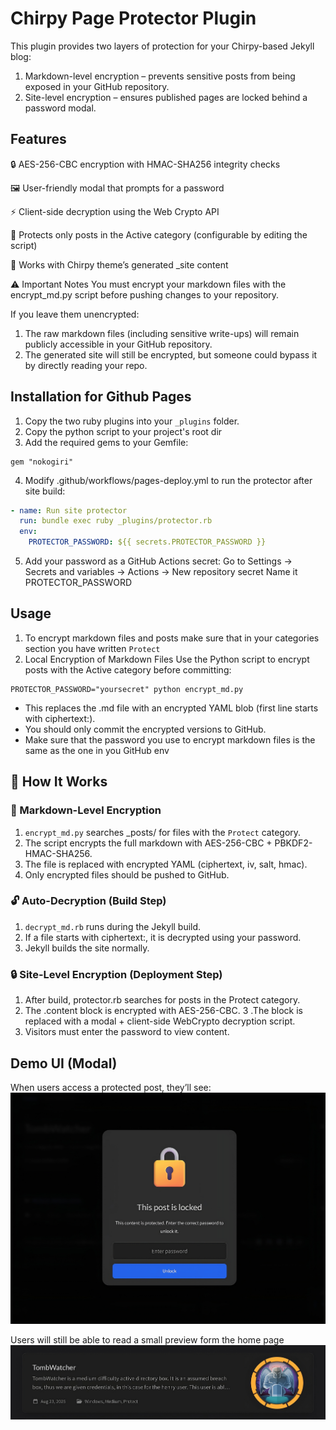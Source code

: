 # Chirpy Page Protector Plugin
This plugin provides two layers of protection for your Chirpy-based Jekyll blog:

1. Markdown-level encryption – prevents sensitive posts from being exposed in your GitHub repository.
2. Site-level encryption – ensures published pages are locked behind a password modal.

## Features

🔒 AES-256-CBC encryption with HMAC-SHA256 integrity checks

🖼️ User-friendly modal that prompts for a password

⚡ Client-side decryption using the Web Crypto API

📝 Protects only posts in the Active category (configurable by editing the script)

🎯 Works with Chirpy theme’s generated _site content

⚠️ Important Notes
You must encrypt your markdown files with the encrypt_md.py script before pushing changes to your repository.

If you leave them unencrypted:
1. The raw markdown files (including sensitive write-ups) will remain publicly accessible in your GitHub repository.
2. The generated site will still be encrypted, but someone could bypass it by directly reading your repo.

## Installation for Github Pages

1. Copy the two ruby plugins into your `_plugins` folder.
2. Copy the python script to your project's root dir
3.  Add the required gems to your Gemfile:
```
gem "nokogiri"
```
4. Modify .github/workflows/pages-deploy.yml to run the protector after site build:
```yaml
- name: Run site protector
  run: bundle exec ruby _plugins/protector.rb
  env:
    PROTECTOR_PASSWORD: ${{ secrets.PROTECTOR_PASSWORD }}
```
5. Add your password as a GitHub Actions secret:
Go to Settings → Secrets and variables → Actions → New repository secret
Name it PROTECTOR_PASSWORD

##  Usage 
1. To encrypt markdown files and posts make sure that in your categories section you have written `Protect`
2. Local Encryption of Markdown Files
Use the Python script to encrypt posts with the Active category before committing:
```
PROTECTOR_PASSWORD="yoursecret" python encrypt_md.py
```
* This replaces the .md file with an encrypted YAML blob (first line starts with ciphertext:).
* You should only commit the encrypted versions to GitHub.
* Make sure that the password you use to encrypt markdown files is the same as the one in you GitHub env

## 🔄 How It Works
### 🔐 Markdown-Level Encryption

1. `encrypt_md.py` searches _posts/ for files with the `Protect` category.
2. The script encrypts the full markdown with AES-256-CBC + PBKDF2-HMAC-SHA256.
3. The file is replaced with encrypted YAML (ciphertext, iv, salt, hmac).
4. Only encrypted files should be pushed to GitHub.

### 🔓 Auto-Decryption (Build Step)

1. `decrypt_md.rb` runs during the Jekyll build.
2. If a file starts with ciphertext:, it is decrypted using your password.
3. Jekyll builds the site normally.

### 🔒 Site-Level Encryption (Deployment Step)

1. After build, protector.rb searches for posts in the Protect category.
2. The .content block is encrypted with AES-256-CBC.
3 .The block is replaced with a modal + client-side WebCrypto decryption script.
4. Visitors must enter the password to view content.

## Demo UI (Modal)

When users access a protected post, they’ll see:
![example](images/modal.png)

Users will still be able to read a small preview form the home page 
![example](images/home.png)

